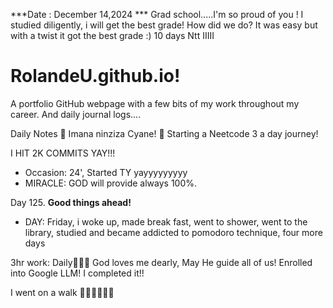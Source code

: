 ***Date : December 14,2024 *** Grad school.....I'm so proud of you ! I studied diligently, i will get the best grade! How did we do? It was easy but with a twist it got the best grade :)
10 days Ntt IIIII
# RolandeU.github.io!

A portfolio GitHub webpage with a few bits of my work throughout my career. And daily journal logs....


Daily Notes
💚 Imana ninziza Cyane! 
💚 Starting a Neetcode 3 a day journey!

I HIT 2K COMMITS YAY!!!

- Occasion: 24', Started TY yayyyyyyyyy
- MIRACLE: GOD will provide always 100%.

Day 125. **Good things ahead!** 
- DAY: Friday, i woke up, made break fast, went to shower, went to the library, studied and became addicted to pomodoro technique, four more days



3hr work: Daily💚💚💚
God loves me dearly, May He guide all of  us!
Enrolled into Google LLM! I completed it!!

I went on a walk 💚💚💚💚💚💚
